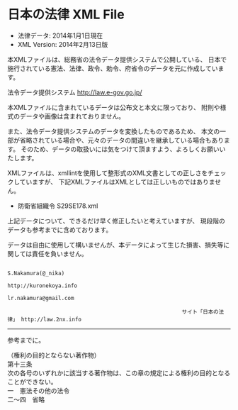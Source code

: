# 日本の法律 XML File 

* 法律データ: 2014年1月1日現在
* XML Version: 2014年2月13日版

本XMLファイルは、総務省の法令データ提供システムで公開している、
日本で施行されている憲法、法律、政令、勅令、府省令のデータを元に作成しています。

法令データ提供システム http://law.e-gov.go.jp/

本XMLファイルに含まれているデータは公布文と本文に限っており、
附則や様式のデータや画像は含まれておりません。

また、法令データ提供システムのデータを変換したものであるため、
本文の一部が省略されている場合や、元々のデータの間違いを継承している場合もあります。
そのため、データの取扱いには気をつけて頂ますよう、よろしくお願いいたします。

XMLファイルは、xmllintを使用して整形式のXML文書としての正しさをチェックしていますが、
下記XMLファイルはXMLとしては正しいものではありません。
- 防衛省組織令 S29SE178.xml

上記データについて、できるだけ早く修正したいと考えていますが、
現段階のデータも参考までに含めております。

データは自由に使用して構いませんが、本データによって生じた損害、損失等に関しては責任を負いません。



                                                                                 S.Nakamura(@_nika)
                                                                             http://kuronekoya.info
                                                                              lr.nakamura@gmail.com

                                                           サイト「日本の法律」 http://law.2nx.info
---------------------------------------------------------------------------------------------------
参考までに。  
  
（権利の目的とならない著作物）  
第十三条  
次の各号のいずれかに該当する著作物は、この章の規定による権利の目的となることができない。  
一　憲法その他の法令  
二～四　省略  
